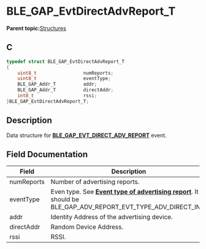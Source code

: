 # BLE\_GAP\_EvtDirectAdvReport\_T

**Parent topic:**[Structures](GUID-A15AC144-CD72-427A-B096-33FC1E7FEA88.md)

## C

```c
typedef struct BLE_GAP_EvtDirectAdvReport_T
{
    uint8_t                 numReports;
    uint8_t                 eventType;
    BLE_GAP_Addr_T          addr;
    BLE_GAP_Addr_T          directAddr;
    int8_t                  rssi;
}BLE_GAP_EvtDirectAdvReport_T;
```

## Description

Data structure for **[BLE\_GAP\_EVT\_DIRECT\_ADV\_REPORT](GUID-085D2B3E-E5DB-4072-8916-29201399538E.md)** event.

## Field Documentation

|Field|Description|
|-----|-----------|
|numReports|Number of advertising reports.|
|eventType|Even type. See **[Event type of advertising report](GUID-D9D4B4DE-63DA-4ECE-A67F-D6198DB7D7F3.md)**. It should be BLE\_GAP\_ADV\_REPORT\_EVT\_TYPE\_ADV\_DIRECT\_IND.|
|addr|Identity Address of the advertising device.|
|directAddr|Random Device Address.|
|rssi|RSSI.|

